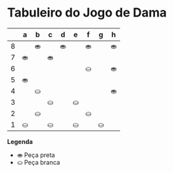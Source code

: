 # Tabuleiro do Jogo de Dama

|   | a | b | c | d | e | f | g | h |
|---|---|---|---|---|---|---|---|---|
| 8 |   | ⛂ |   | ⛂ |   | ⛂ |   | ⛂ |
| 7 | ⛂ |   | ⛂ |   |   |   |  |   |
| 6 |   |   |   |   |   | ⛀ |   | ⛂ |
| 5 | ⛂ |   |   |   |   |   |   |   |
| 4 |   | ⛀ |   |   |   |   |   | ⛂ |
| 3 |   |   | ⛀ |   | ⛀  |   |   |   |
| 2 |   | ⛀ |   |  |   | ⛀ |   |  |
| 1 | ⛀ |   | ⛀ |   | ⛀ |   | ⛀ |   |

**Legenda**

- ⛂ Peça preta
- ⛀ Peça branca